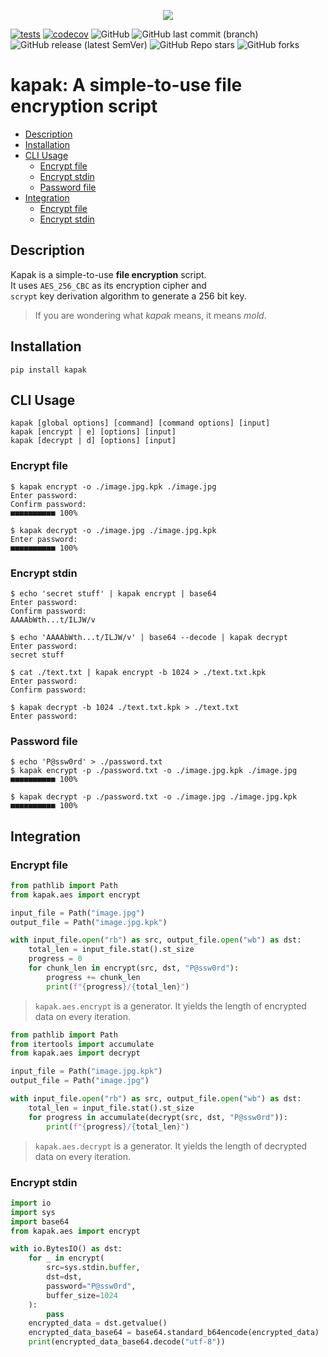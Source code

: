 <p align="center">
  <img src="https://user-images.githubusercontent.com/24605263/214285260-80aed843-17e6-4a2f-98bf-bfb21f900dff.png">
</p>

[![tests](https://github.com/amis-shokoohi/kapak/actions/workflows/test.yml/badge.svg?branch=main)](https://github.com/amis-shokoohi/kapak/actions/workflows/test.yml)
[![codecov](https://codecov.io/gh/amis-shokoohi/kapak/branch/main/graph/badge.svg?token=6W2V3QOZKP)](https://codecov.io/gh/amis-shokoohi/kapak)
![GitHub](https://img.shields.io/github/license/amis-shokoohi/kapak)
![GitHub last commit (branch)](https://img.shields.io/github/last-commit/amis-shokoohi/kapak/main)
![GitHub release (latest SemVer)](https://img.shields.io/github/v/release/amis-shokoohi/kapak)
![GitHub Repo stars](https://img.shields.io/github/stars/amis-shokoohi/kapak)
![GitHub forks](https://img.shields.io/github/forks/amis-shokoohi/kapak)

# kapak: A simple-to-use file encryption script

- [Description](#description)
- [Installation](#installation)
- [CLI Usage](#cli-usage)
  - [Encrypt file](#cli-usage-encrypt-file)
  - [Encrypt stdin](#cli-usage-encrypt-stdin)
  - [Password file](#cli-usage-password-file)
- [Integration](#integration)
  - [Encrypt file](#integration-encrypt-file)
  - [Encrypt stdin](#integration-encrypt-stdin)

<span id="description"></span>

## Description

Kapak is a simple-to-use **file encryption** script.<br>
It uses `AES_256_CBC` as its encryption cipher and <br>
`scrypt` key derivation algorithm to generate a 256 bit key.

> If you are wondering what _kapak_ means, it means _mold_.

<span id="installation"></span>

## Installation

```
pip install kapak
```

<span id="cli-usage"></span>

## CLI Usage

```
kapak [global options] [command] [command options] [input]
kapak [encrypt | e] [options] [input]
kapak [decrypt | d] [options] [input]
```

<span id="cli-usage-encrypt-file"></span>

### Encrypt file

```
$ kapak encrypt -o ./image.jpg.kpk ./image.jpg
Enter password:
Confirm password:
■■■■■■■■■■ 100%
```

```
$ kapak decrypt -o ./image.jpg ./image.jpg.kpk
Enter password:
■■■■■■■■■■ 100%
```

<span id="cli-usage-encrypt-stdin"></span>

### Encrypt stdin

```
$ echo 'secret stuff' | kapak encrypt | base64
Enter password:
Confirm password:
AAAAbWth...t/ILJW/v
```

```
$ echo 'AAAAbWth...t/ILJW/v' | base64 --decode | kapak decrypt
Enter password:
secret stuff
```

```
$ cat ./text.txt | kapak encrypt -b 1024 > ./text.txt.kpk
Enter password:
Confirm password:
```

```
$ kapak decrypt -b 1024 ./text.txt.kpk > ./text.txt
Enter password:
```

<span id="cli-usage-password-file"></span>

### Password file

```
$ echo 'P@ssw0rd' > ./password.txt
$ kapak encrypt -p ./password.txt -o ./image.jpg.kpk ./image.jpg
■■■■■■■■■■ 100%
```

```
$ kapak decrypt -p ./password.txt -o ./image.jpg ./image.jpg.kpk
■■■■■■■■■■ 100%
```

<span id="integration"></span>

## Integration

<span id="integration-encrypt-file"></span>

### Encrypt file

```py
from pathlib import Path
from kapak.aes import encrypt

input_file = Path("image.jpg")
output_file = Path("image.jpg.kpk")

with input_file.open("rb") as src, output_file.open("wb") as dst:
    total_len = input_file.stat().st_size
    progress = 0
    for chunk_len in encrypt(src, dst, "P@ssw0rd"):
        progress += chunk_len
        print(f"{progress}/{total_len}")
```

> `kapak.aes.encrypt` is a generator. It yields the length of encrypted data on every iteration.

```py
from pathlib import Path
from itertools import accumulate
from kapak.aes import decrypt

input_file = Path("image.jpg.kpk")
output_file = Path("image.jpg")

with input_file.open("rb") as src, output_file.open("wb") as dst:
    total_len = input_file.stat().st_size
    for progress in accumulate(decrypt(src, dst, "P@ssw0rd")):
        print(f"{progress}/{total_len}")
```

> `kapak.aes.decrypt` is a generator. It yields the length of decrypted data on every iteration.

<span id="integration-encrypt-stdin"></span>

### Encrypt stdin

```py
import io
import sys
import base64
from kapak.aes import encrypt

with io.BytesIO() as dst:
    for _ in encrypt(
        src=sys.stdin.buffer,
        dst=dst,
        password="P@ssw0rd",
        buffer_size=1024
    ):
        pass
    encrypted_data = dst.getvalue()
    encrypted_data_base64 = base64.standard_b64encode(encrypted_data)
    print(encrypted_data_base64.decode("utf-8"))
```

